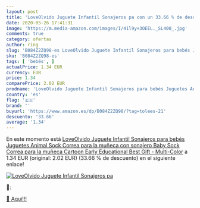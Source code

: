 ```yaml
---
layout: post
title: 'LoveOlvido Juguete Infantil Sonajeros pa con un 33.66 % de descuento'
date: 2020-05-26 17:41:31
image: 'https://m.media-amazon.com/images/I/41l9y+3OEEL._SL400_.jpg'
comments: true
category: ofertas
author: ring
slug: 'B084Z2ZQ98-es LoveOlvido Juguete Infantil Sonajeros para bebés Juguetes...'
sku: 'B084Z2ZQ98-es'
tags: [ 'bebés', ]
actualPrice: 1.34 EUR
currency: EUR
price: 1.34
comparePrice: 2.02 EUR
prodname: 'LoveOlvido Juguete Infantil Sonajeros para bebés Juguetes Animal Sock Correa para la muñeca con sonajero Baby Sock Correa para la muñeca Cartoon Early Educational Best Gift - Multi-Color'
country: 'es'
flag: '🇪🇸'
brand: ''
buyurl: 'https://www.amazon.es/dp/B084Z2ZQ98/?tag=tolees-21'
descuento: '33.66'
average: '1.34'
---
```


En este momento está [LoveOlvido Juguete Infantil Sonajeros para bebés Juguetes Animal Sock Correa para la muñeca con sonajero Baby Sock Correa para la muñeca Cartoon Early Educational Best Gift - Multi-Color](https://www.amazon.es/dp/B084Z2ZQ98/?tag=tolees-21) a 1.34 EUR (original: 2.02 EUR) (33.66 %  de descuento) en el siguiente enlace!

[![LoveOlvido Juguete Infantil Sonajeros pa](https://m.media-amazon.com/images/I/41l9y+3OEEL._SL400_.jpg)](https://www.amazon.es/dp/B084Z2ZQ98/?tag=tolees-21)

🔎:


[🛒 Aquí!!!](https://www.amazon.es/dp/B084Z2ZQ98/?tag=tolees-21)
